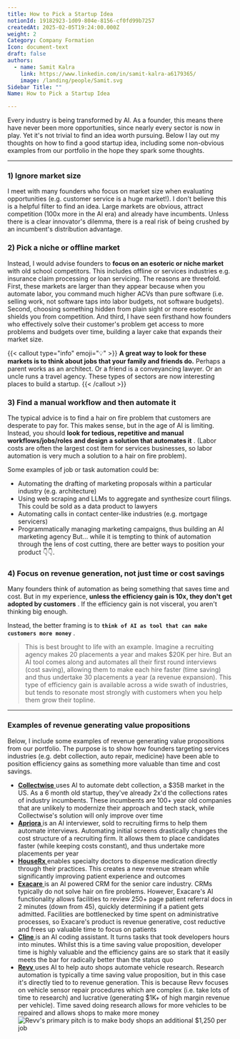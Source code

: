 ```yaml
---
title: How to Pick a Startup Idea
notionId: 19182923-1d09-804e-8156-cf0fd99b7257
createdAt: 2025-02-05T19:24:00.000Z
weight: 2
Category: Company Formation
Icon: document-text
draft: false
authors:
  - name: Samit Kalra
    link: https://www.linkedin.com/in/samit-kalra-a6179365/
    image: /landing/people/Samit.svg
Sidebar Title: ""
Name: How to Pick a Startup Idea

---
```




Every industry is being transformed by AI. As a founder, this means there have never been more opportunities, since nearly every sector is now in play. Yet it's not trivial to find an idea worth pursuing. Below I lay out my thoughts on how to find a good startup idea, including some non-obvious examples from our portfolio in the hope they spark some thoughts.

---


### 1) Ignore market size


I meet with many founders who focus on market size when evaluating opportunities (e.g. customer service is a huge market!). I don't believe this is a helpful filter to find an idea. Large markets are obvious, attract competition (100x more in the AI era) and already have incumbents. Unless there is a clear innovator's dilemma, there is a real risk of being crushed by an incumbent's distribution advantage.

###  **2) Pick a niche or offline market** 


Instead, I would advise founders to  **focus on an esoteric or niche market**  with old school competitors. This includes offline or services industries e.g. insurance claim processing or loan servicing. The reasons are threefold. First, these markets are larger than they appear because when you automate labor, you command much higher ACVs than pure software (i.e. selling work, not software taps into labor budgets, not software budgets). Second, choosing something hidden from plain sight or more esoteric shields you from competition. And third, I have seen firsthand how founders who effectively solve their customer's problem get access to more problems and budgets over time, building a layer cake that expands their market size.

{{< callout type="info" emoji="💡" >}}
 **A great way to look for these markets is to think about jobs that your family and friends do.**  Perhaps a parent works as an architect. Or a friend is a conveyancing lawyer. Or an uncle runs a travel agency. These types of sectors are now interesting places to build a startup.
{{< /callout >}}


###  **3) Find a manual workflow and then automate it** 


The typical advice is to find a hair on fire problem that customers are desperate to pay for. This makes sense, but in the age of AI is limiting. Instead, you should  **look for tedious, repetitive and manual workflows/jobs/roles and design a solution that automates it** . (Labor costs are often the largest cost item for services businesses, so labor automation is very much a solution to a hair on fire problem). 

Some examples of job or task automation could be: 

- Automating the drafting of marketing proposals within a particular industry (e.g. architecture)
- Using web scraping and LLMs to aggregate and synthesize court filings. This could be sold as a data product to lawyers
- Automating calls in contact center-like industries (e.g. mortgage servicers)
- Programmatically managing marketing campaigns, thus building an AI marketing agency
But… while it is tempting to think of automation through the lens of cost cutting, there are better ways to position your product 👇👇.

###  **4) Focus on revenue generation, not just time or cost savings** 


Many founders think of automation as being something that saves time and cost. But in my experience,  **unless the efficiency gain is 10x, they don't get adopted by customers** . If the efficiency gain is not visceral, you aren't thinking big enough.

Instead, the better framing is to  **`think of AI as tool that can make customers more money`** .

> This is best brought to life with an example. Imagine a recruiting agency makes 20 placements a year and makes $20K per hire. But an AI tool comes along and automates all their first round interviews (cost saving), allowing them to make each hire faster (time saving) and thus undertake 30 placements a year (a revenue expansion). This type of efficiency gain is available across a wide swath of industries, but tends to resonate most strongly with customers when you help them grow their topline. 


---


###  **Examples of revenue generating value propositions** 


Below, I include some examples of revenue generating value propositions from our portfolio. The purpose is to show how founders targeting services industries (e.g. debt collection, auto repair, medicine) have been able to position efficiency gains as something more valuable than time and cost savings.

- [ **Collectwise** ](https://collectwise.com/) uses AI to automate debt collection, a $35B market in the US. As a 6 month old startup, they've already 2x'd the collections rates of industry incumbents. These incumbents are 100+ year old companies that are unlikely to modernize their approach and tech stack, while Collectwise's solution will only improve over time
- [ **Apriora** ](https://www.apriora.ai/) is an AI interviewer, sold to recruiting firms to help them automate interviews. Automating initial screens drastically changes the cost structure of a recruiting firm. It allows them to place candidates faster (while keeping costs constant), and thus undertake more placements per year
- [ **HouseRx** ](https://houserx.com/) enables specialty doctors to dispense medication directly through their practices. This creates a new revenue stream while significantly improving patient experience and outcomes
- [ **Exacare** ](https://www.exacare.com/) is an AI powered CRM for the senior care industry. CRMs typically do not solve hair on fire problems. However, Exacare's AI functionality allows facilities to review 250+ page patient referral docs in 2 minutes (down from 45), quickly determining if a patient gets admitted. Facilities are bottlenecked by time spent on administrative processes, so Exacare's product is revenue generative, cost reductive and frees up valuable time to focus on patients
- [ **Cline** ](https://cline.bot/) is an AI coding assistant. It turns tasks that took developers hours into minutes. Whilst this is a time saving value proposition, developer time is highly valuable and the efficiency gains are so stark that it easily meets the bar for radically better than the status quo
- [ **Revv** ](https://www.revvhq.com/) uses AI to help auto shops automate vehicle research. Research automation is typically a time saving value proposition, but in this case it's directly tied to to revenue generation. This is because Revv focuses on vehicle sensor repair procedures which are complex (i.e. take lots of time to research) and lucrative (generating $1K+ of high margin revenue per vehicle). Time saved doing research allows for more vehicles to be repaired and allows shops to make more money
![Revv's primary pitch is to make body shops an additional $1,250 per job](https://prod-files-secure.s3.us-west-2.amazonaws.com/52e751b5-230f-4649-8c4e-0224e58da4f9/370e296b-f1ec-4862-970d-c6e37079c7a0/Screen_Shot_2025-02-02_at_1.08.01_PM.png?X-Amz-Algorithm=AWS4-HMAC-SHA256&X-Amz-Content-Sha256=UNSIGNED-PAYLOAD&X-Amz-Credential=ASIAZI2LB46673GGNEKZ%2F20251004%2Fus-west-2%2Fs3%2Faws4_request&X-Amz-Date=20251004T122312Z&X-Amz-Expires=3600&X-Amz-Security-Token=IQoJb3JpZ2luX2VjEML%2F%2F%2F%2F%2F%2F%2F%2F%2F%2FwEaCXVzLXdlc3QtMiJGMEQCIBf9yB8Wn63laAPnLFnlxf1WLRszNYL8K7YWv72JZwtNAiBGcorXQdHIUghGwD1VF1sGPNqKBvni7J0j0ZPYfeOecir%2FAwhbEAAaDDYzNzQyMzE4MzgwNSIM52q6NhGL%2B1zhVVrHKtwDvTDU8HLq%2F3lkRTTeF82snN9mpzGluimIjSLZDJpxejI7JT9tIsd89n%2BAFfc8vYvoBcRmDQEUcEqYulmt57lhKOrY33cY1xZPc94LRspuo%2B35t0TrBFj7akgHeBFVoKb4qMK0b9nxmMyZ4Ks5rEBnMNDjXTdPKBXoqPDeNxkxEW5icNeNtafFSZI4WYO%2FZRTx%2BBNi3yU66xtyv7nKl3UpKdwJXGpjYO2wvTO6hnOjNvzNuyRA0zx90punOnrzw8DuodXa7tGx2jTQxYvLX8a53MJOpMRUL4juT1uOOGYVYQp1i4DLGuEhunRNPucZThJW5MLGsPPYPmJHnN2dT5f2KRbmmYo0E%2BXzYK1qLmNBO6b6v%2BNzy%2BTvcBTG1NmrEe2tVbsA%2FeV1mX%2F03X5P2sPaMrdd%2BdaC4b8Y4E%2FdA%2Br8TAN%2Fz3FPYz%2FEHKWiLjlz8HJY248OSG%2F5EKFGRHg6SeaYOhU4pJn%2FPwgu7Q%2FRQSRSl17pIJGnuqA4abEUTSfgZoseb6ypUhMQGgdbta9YNaAbHxvrc%2Bxhy58Z3H6DQhFCJB779iiqpCOQ87nzqzf%2B%2BUxLaBaJyJueciM62F8k7TiFS73h5BVFuREDFY9x12XGGMxAA77LN7LSIa%2B16g8wzuCDxwY6pgHfmD4eTSPI6qvrduqp8f9lzbtqJey%2FpBm9FeVeuKX2jLQ0QNHvh001ZQZxmWK0JfV%2FbPWU1QnRhrdeHaWIVqlnBdddksVWM%2Bsqpc4pnG7ck5gv%2BknXyxS2Xn5%2BtSCeq1Q73ittNhsa%2B0rGMLx174jjPgjHQRhVaxA3Vc2OdJHU0qcY%2FEJUIfonekLmDMYJpZdihyKXIGqpB0o334F2FHARrbgi7BSZ&X-Amz-Signature=6c144bcc720bd11a615cd56f6af5e36c68277b23c66213ecc043804d481fccb8&X-Amz-SignedHeaders=host&x-amz-checksum-mode=ENABLED&x-id=GetObject)

